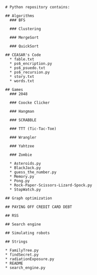     # Python repository contains:

    ## Algorithms
      ### BFS

      ### Clustering

      ### MergeSort

      ### QuickSort

    ## CEASAR's Code
      * fable.txt
      * ps6_encription.py
      * ps6_psuedo.txt
      * ps6_recursion.py
      * story.txt
      * words.txt
      
    ## Games
      ### 2048

      ### Coocke Clicker

      ### Hangman
      
      ### SCRABBLE

      ### TTT (Tic-Tac-Toe)

      ### Wrangler

      ### Yahtzee

      ### Zombie
      
      * Asteroids.py
      * BlackJack.py
      * guess_the_number.py
      * Memory.py
      * Pong.py
      * Rock-Paper-Scissors-Lizard-Spock.py
      * StopWatch.py

    ## Graph optimization
 
    ## PAYING OFF CREDIT CARD DEBT

    ## RSS

    ## Search engine

    ## Simulating robots

    ## Strings
  
    * FamilyTree.py
    * findSecret.py
    * radiationExposure.py
    * README
    * search_engine.py
